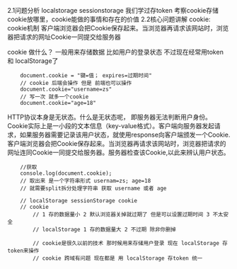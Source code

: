 2.1问题分析
localstorage sessionstorage 我们学过存token
    考察cookie存储
    cookie放哪里，cookie能做的事情和存在的价值
2.2核心问题讲解
cookie: cookie机制 客户端浏览器会把Cookie保存起来。当浏览器再请求该网站时，浏览器把请求的网址Cookie一同提交给服务器

cookie 做什么？ 一般用来存储数据 比如用户的登录状态 不过现在经常用token 和 localStorage了


        document.cookie = "键=值； expires=过期时间"
        // cookie 后端会操作 但是 前端也可以操作
        document.cookie="username=zs"
        // 写一次 就多一个cookie
        document.cookie="age=18"

HTTP协议本身是无状态。什么是无状态呢， 即服务器无法判断用户身份。Cookie实际上是一小段的文本信息（key-value格式）。客户端向服务器发起请求，如果服务器需要记录该用户状态，就使用response向客户端颁发一个Cookie.客户端浏览器会把Cookie保存起来。当浏览器再请求该网站时，浏览器把请求的网址连同Cookie一同提交给服务器。服务器检查该Cookie,以此来辨认用户状态。

        //获取
        console.log(document.cookie);
        // 取出来 是一个字符串形式 usernam=zs; age=18
        // 就需要split拆分处理字符串 获取 username 或者 age

        // localStorage sessionStorage cookie
        // cookie
            // 1 存的数据量小 2 默认浏览器关掉就过期了 但是可以设置过期时间 3 不太安全
            // localStorage 1 存的数据量大 2 不过期 除非你删掉

            // cookie是很久以前的技术 那时候用来存储用户登录 现在 localStorage 存token来操作
            // cookie 跨域有问题 现在都是 用 localStorage 存token 统一